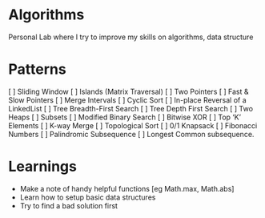 # Algorithms
Personal Lab where I try to improve my skills on algorithms, data structure
# Patterns
[ ] Sliding Window
[ ] Islands (Matrix Traversal)
[ ] Two Pointers
[ ] Fast & Slow Pointers
[ ] Merge Intervals
[ ] Cyclic Sort
[ ] In-place Reversal of a LinkedList
[ ] Tree Breadth-First Search
[ ] Tree Depth First Search
[ ] Two Heaps
[ ] Subsets
[ ] Modified Binary Search
[ ] Bitwise XOR
[ ] Top ‘K’ Elements
[ ] K-way Merge
[ ] Topological Sort
[ ] 0/1 Knapsack
[ ] Fibonacci Numbers
[ ] Palindromic Subsequence
[ ] Longest Common subsequence.
# Learnings
- Make a note of handy helpful functions [eg Math.max, Math.abs]
- Learn how to setup basic data structures 
- Try to find a bad solution first